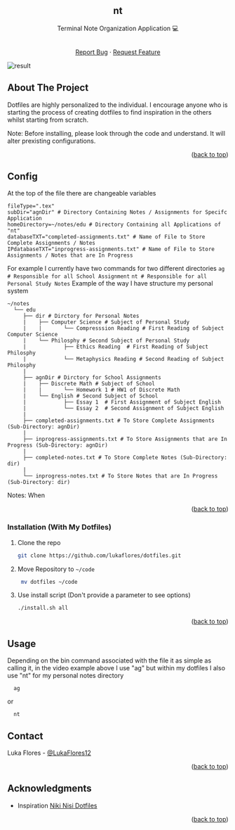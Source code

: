 <!-- Improved compatibility of back to top link: See: https://github.com/othneildrew/Best-README-Template/pull/73 -->
<a name="readme-top"></a>


<!-- PROJECT LOG



O -->

<div>
  <h2 align="center">nt</h2>
  
  <p align="center"> 
    Terminal Note Organization Application 💻 
  </p>
    
  <p align="center">
    <br />
    <a href="https://github.com/lukaflores/dotfiles/issues">Report Bug</a>
    ·
    <a href="https://github.com/lukaflores/dotfiles/issues">Request Feature</a>
  </p>
</div>

![result](https://github.com/LukaFlores/nt/assets/85141937/b9a0e78b-eb14-434f-9cfd-7342c12426f7)

<!-- ABOUT THE PROJECT -->
## About The Project

Dotfiles are highly personalized to the individual. I encourage anyone who is starting the process of creating dotfiles to find inspiration in the others whilst starting from scratch. 

Note: Before installing, please look through the code and understand. It will alter prexisting configurations.


<p align="right">(<a href="#readme-top">back to top</a>)</p>

## Config

At the top of the file there are changeable variables

```
fileType=".tex"
subDir="agnDir" # Directory Containing Notes / Assignments for Specifc Application
homeDirectory=~/notes/edu # Directory Containing all Applications of "nt"
databaseTXT="completed-assignments.txt" # Name of File to Store Complete Assignments / Notes
IPdatabaseTXT="inprogress-assignments.txt" # Name of File to Store Assignments / Notes that are In Progress
```
For example I currently have two commands for two different directories 
``
ag # Responsible for all School Assignment
``
``
nt # Responsible for all Personal Study Notes
``
Example of the way I have structure my personal system

```
~/notes
  └── edu
     ├── dir # Dirctory for Personal Notes
     |    ├── Computer Science # Subject of Personal Study
     |    |       └── Compresssion Reading # First Reading of Subject Computer Science
     |    └── Philosphy # Second Subject of Personal Study
     |            ├── Ethics Reading  # First Reading of Subject Philosphy
     |            └── Metaphysics Reading # Second Reading of Subject Philosphy
     |
     ├── agnDir # Dirctory for School Assignments
     |    ├── Discrete Math # Subject of School
     |    |       └── Homework 1 # HW1 of Discrete Math 
     |    └── English # Second Subject of School
     |            ├── Essay 1  # First Assignment of Subject English
     |            └── Essay 2  # Second Assignment of Subject English
     |
     ├── completed-assignments.txt # To Store Complete Assignments (Sub-Directory: agnDir)
     |
     ├── inprogress-assignments.txt # To Store Assignments that are In Progress (Sub-Directory: agnDir)
     |
     ├── completed-notes.txt # To Store Complete Notes (Sub-Directory: dir)
     |
     └── inprogress-notes.txt # To Store Notes that are In Progress (Sub-Directory: dir)
```


Notes: When 

<p align="right">(<a href="#readme-top">back to top</a>)</p>


### Installation (With My Dotfiles)

1. Clone the repo
   ```sh
   git clone https://github.com/lukaflores/dotfiles.git
   ```
2. Move Repository to `~/code` 
   ```sh
    mv dotfiles ~/code 
   ```
3. Use install script (Don't provide a parameter to see options) 
   ```sh
   ./install.sh all
   ```

<p align="right">(<a href="#readme-top">back to top</a>)</p>


<!-- USAGE EXAMPLES -->
## Usage

Depending on the bin command associated with the file it as simple as calling it, in the video example above I use "ag" but within my dotfiles I also use "nt" for my personal notes directory 

```
  ag
```
or
```
  nt
```

<!-- CONTACT -->
## Contact

Luka Flores - [@LukaFlores12](https://twitter.com/LukaFlores12)


<p align="right">(<a href="#readme-top">back to top</a>)</p>


<!-- ACKNOWLEDGMENTS -->
## Acknowledgments

* Inspiration [Niki Nisi Dotfiles](https://github.com/nicknisi/dotfiles)

<p align="right">(<a href="#readme-top">back to top</a>)</p>
